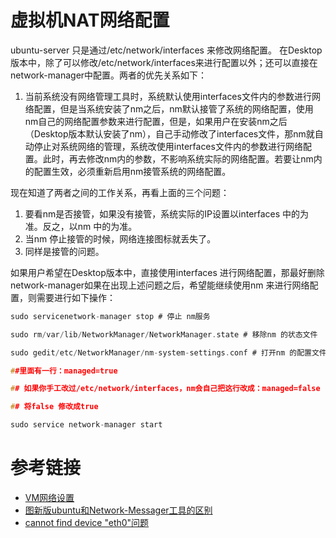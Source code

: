 # 虚拟机NAT网络配置 
ubuntu-server 只是通过/etc/network/interfaces 来修改网络配置。 在Desktop版本中，除了可以修改/etc/network/interfaces来进行配置以外；还可以直接在network-manager中配置。两者的优先关系如下：  
1. 当前系统没有网络管理工具时，系统默认使用interfaces文件内的参数进行网络配置，但是当系统安装了nm之后，nm默认接管了系统的网络配置，使用nm自己的网络配置参数来进行配置，但是，如果用户在安装nm之后（Desktop版本默认安装了nm），自己手动修改了interfaces文件，那nm就自动停止对系统网络的管理，系统改使用interfaces文件内的参数进行网络配置。此时，再去修改nm内的参数，不影响系统实际的网络配置。若要让nm内的配置生效，必须重新启用nm接管系统的网络配置。

现在知道了两者之间的工作关系，再看上面的三个问题：  
1. 要看nm是否接管，如果没有接管，系统实际的IP设置以interfaces 中的为准。反之，以nm 中的为准。  
2. 当nm 停止接管的时候，网络连接图标就丢失了。  
3. 同样是接管的问题。  

如果用户希望在Desktop版本中，直接使用interfaces 进行网络配置，那最好删除network-manager如果在出现上述问题之后，希望能继续使用nm 来进行网络配置，则需要进行如下操作：  

```c
sudo servicenetwork-manager stop # 停止 nm服务

sudo rm/var/lib/NetworkManager/NetworkManager.state # 移除nm 的状态文件

sudo gedit/etc/NetworkManager/nm-system-settings.conf # 打开nm 的配置文件

##里面有一行：managed=true

## 如果你手工改过/etc/network/interfaces，nm会自己把这行改成：managed=false

## 将false 修改成true

sudo service network-manager start
``` 

# 参考链接 
* [VM网络设置](https://blog.csdn.net/qq_26819733/article/details/52820524)
* [图新版ubuntu和Network-Messager工具的区别](https://blog.csdn.net/anhuidelinger/article/details/17584299)
* [cannot find device "eth0"问题](https://blog.csdn.net/u010817321/article/details/52122405)
